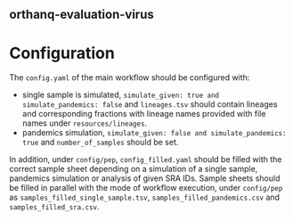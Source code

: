 ## orthanq-evaluation-virus

# Configuration 

The `config.yaml` of the main workflow should be configured with:
-  single sample is simulated, `simulate_given: true and simulate_pandemics: false` and `lineages.tsv` should contain lineages and corresponding fractions with lineage names provided with file names under `resources/lineages`.
-  pandemics simulation, `simulate_given: false and simulate_pandemics: true` and `number_of_samples` should be set.

In addition, under `config/pep`, `config_filled.yaml` should be filled with the correct sample sheet depending on a simulation of a single sample, pandemics simulation or analysis of given SRA IDs. Sample sheets should be filled in parallel with the mode of workflow execution, under `config/pep` as `samples_filled_single_sample.tsv`, `samples_filled_pandemics.csv` and `samples_filled_sra.csv`.